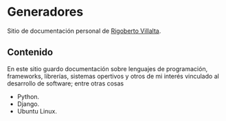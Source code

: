 # Generadores

Sitio de documentación personal de [Rigoberto Villalta](https://github.com/Rigo-Villalta/).

## Contenido
En este sitio guardo documentación sobre lenguajes de programación, frameworks, librerías, sistemas opertivos y otros de mi interés vinculado al desarrollo de software; entre otras cosas

* Python.
* Django.
* Ubuntu Linux.